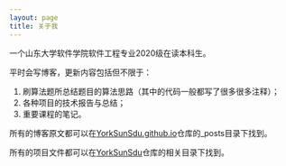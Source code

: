 ```yaml
---
layout: page
title: 关于我 
---
```


一个山东大学软件学院软件工程专业2020级在读本科生。

平时会写博客，更新内容包括但不限于：

1. 刷算法题所总结题目的算法思路（其中的代码一般都写了很多很多注释）；
2. 各种项目的技术报告与总结；
3. 重要课程的笔记。

所有的博客原文都可以在[YorkSunSdu.github.io](https://github.com/YorkSunSdu/YorkSunSdu.github.io)仓库的_posts目录下找到。

所有的项目文件都可以在[YorkSunSdu](https://github.com/YorkSunSdu/YorkSunSdu)仓库的相关目录下找到。

